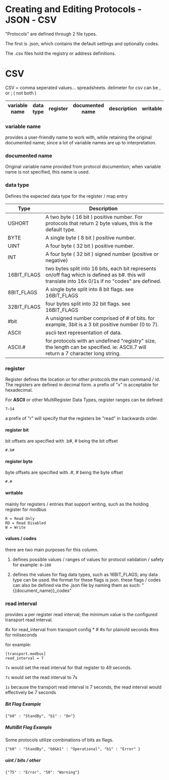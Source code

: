 # Creating and Editing Protocols ‐ JSON ‐ CSV

"Protocols" are defined through 2 file types. 

The first is .json, which contains the default settings and optionally codes. 

The .csv files hold the registry or address definitions. 

# CSV

CSV = comma seperated values... spreadsheets. 
delimeter for csv can be , or ; ( not both )

| variable name | data type | register| documented name|description|writable|values | read interval |
| -- | -- | -- | -- | -- | -- | -- | -- |


### variable name
provides a user-friendly name to work with, while retaining the original documented name; since a lot of variable names are up to interpretation. 

### documented name
Original variable name provided from protocol documention; when variable name is not specified, this name is used.

### data type
Defines the expected data type for the register / map entry

| Type | Description |
| -- | -- |
| USHORT | A two byte ( 16 bit ) positive number. For protocols that return 2 byte values, this is the default type. 
| BYTE | A single byte ( 8 bit ) positive number.
| UINT | A four byte ( 32 bit ) positive number. 
| INT | A four byte ( 32 bit ) signed number (positive or negative)
| 16BIT_FLAGS | two bytes split into 16 bits, each bit represents on/off flag which is defined as b#. this will translate into 16x 0/1s if no "codes" are defined. 
| 8BIT_FLAGS | A single byte split into 8 bit flags. see 16BIT_FLAGS
| 32BIT_FLAGS | four bytes split into 32 bit flags. see 16BIT_FLAGS
| #bit | A unsigned number comprised of # of bits. for example, 3bit is a 3 bit positive number (0 to 7). 
| ASCII | ascii text representation of data.
| ASCII.# | for protocols with an undefined "registry" size, the length can be specified. ie: ASCII.7 will return a 7 character long string. 

### register
Register defines the location or for other protocols the main command / id. 
The registers are defined in decimal form. a prefix of "x" is acceptable for hexadecimal. 

For **ASCII** or other MultiRegister Data Types, register ranges can be defined:
```
7~14
```
a prefix of "r" will specify that the registers be "read" in backwards order. 

#### register bit
bit offsets are specified with .b#, # being the bit offset

```
#.b#
```

#### register byte
byte offsets are specified with .#, # being the byte offset

```
#.#
```

#### writable
mainly for registers / entries that support writing, such as the holding register for modbus

```
R = Read Only
RD = Read Disabled
W = Write
```
#### values / codes
there are two main purposes for this column. 
1. defines possible values / ranges of values for protocol validation / safety
for example:
```0~100```

2. defines the values for flag data types, such as 16BIT_FLAGS; any data type can be used. 
the format for these flags is json. these flags / codes can also be defined via the .json file by naming them as such:
"{{document_name}}_codes"

### read interval
provides a per register read interval; the minimum value is the configured transport read interval.

#x for read_interval from transport config * #
#s for plainold seconds
#ms for miliseconds

for example:
``` 
[transport.modbus]
read_interval = 7
 ```

```7x```
would set the read interval for that register to 49 seconds.

```7s```
would set the read interval to 7s

```1s```
because the transport read interval is 7 seconds, the read interval would effectively be 7 seconds

##### Bit Flag Example
```
{"b0" : "StandBy", "b1" : "On"}
```

##### MultiBit Flag Example
Some protocols utilize combinations of bits as flags.
```
{"b0" : "StandBy", "b0&b1" : "Operational", "b1" : "Error" }
```


##### uint / bits / other
``` 
{"75" : "Error", "50": "Warning"}
````



